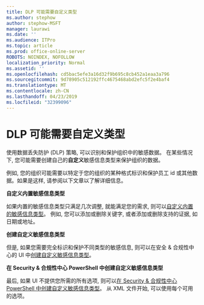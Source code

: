 ```yaml
---
title: DLP 可能需要自定义类型
ms.author: stephow
author: stephow-MSFT
manager: laurawi
ms.date: ''
ms.audience: ITPro
ms.topic: article
ms.prod: office-online-server
ROBOTS: NOINDEX, NOFOLLOW
localization_priority: Normal
ms.assetid: ''
ms.openlocfilehash: cd5bac5efe3a16d32f9b695c8cb452a1eaa3a796
ms.sourcegitcommit: 9d78905c512192ffc4675468abd2efc5f2e4baf4
ms.translationtype: MT
ms.contentlocale: zh-CN
ms.lasthandoff: 04/23/2019
ms.locfileid: "32399096"
---
```

# <a name="dlp-might-need-a-custom-type"></a>DLP 可能需要自定义类型

使用数据丢失防护 (DLP) 策略, 可以识别和保护组织中的敏感数据。 在某些情况下, 您可能需要创建自己的**自定义**敏感信息类型来保护组织的数据。

例如, 您的组织可能需要以特定于您的组织的某种格式标识和保护员工 id 或其他数据。如果是这样, 请参阅以下文章以了解详细信息。 
  
 **自定义内置敏感信息类型**
  
如果内置的敏感信息类型只满足几次调整, 就能满足您的需求, 则可以[自定义内置的敏感信息类型](https://docs.microsoft.com/en-us/office365/securitycompliance/customize-a-built-in-sensitive-information-type)。 例如, 您可以添加或删除关键字, 或者添加或删除支持的证据, 如日期或地址。
  
 **创建自定义敏感信息类型**
  
但是, 如果您需要完全标识和保护不同类型的敏感信息, 则可以在安全 & 合规性中心的 UI 中[创建自定义敏感信息类型](https://docs.microsoft.com/en-us/office365/securitycompliance/create-a-custom-sensitive-information-type)。 
  
**在 Security & 合规性中心 PowerShell 中创建自定义敏感信息类型**

最后, 如果 UI 不提供您所需的所有选项, 则可以[在 Security & 合规性中心 PowerShell 中创建自定义敏感信息类型](https://docs.microsoft.com/en-us/office365/securitycompliance/create-a-custom-sensitive-information-type-in-scc-powershell)。 从 XML 文件开始, 可以使用每个可用的选项。

    
